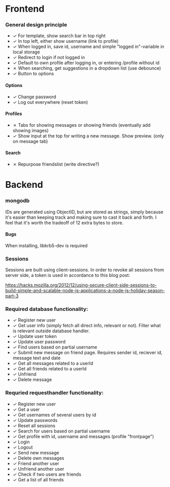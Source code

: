 # Frontend

### General design principle
- ✓ For template, show search bar in top right
- ✓ In top left, either show username (link to profile)
- ✓ When logged in, save id, username and simple "logged in"-variable in local storage
- ✓ Redirect to login if not logged in
- ✓ Default to own profile after logging in, or entering /profile without id
- ✗ When searching, get suggestions in a dropdown list (use debounce)
- ✓ Button to options

#### Options
- ✓ Change password
- ✓ Log out everywhere (reset token)

#### Profiles
- ✗ Tabs for showing messages or showing friends (eventually add showing images)
- ✓ Show input at the top for writing a new message. Show preview. (only on message tab)

#### Search
- ✗ Repurpose friendslist (write directive?)

# Backend
### mongodb
IDs are generated using ObjectID, but are stored as strings, simply because it's easier than keeping track and making sure to cast it back and forth. I feel that it's worth the tradeoff of 12 extra bytes to store.

#### Bugs
When installing, libkrb5-dev is required

### Sessions
Sessions are built using client-sessions. In order to revoke all sessions from server side, a token is used in accordance to this blog post:

https://hacks.mozilla.org/2012/12/using-secure-client-side-sessions-to-build-simple-and-scalable-node-js-applications-a-node-js-holiday-season-part-3

### Required database functionality:
- ✓ Register new user
- ✓ Get user info (simply fetch all direct info, relevant or not). Filter what is relevant outside database handler.
- ✓ Update user token
- ✓ Update user password
- ✓ Find users based on partial username
- ✓ Submit new message on friend page. Requires sender id, reciever id, message text and date
- ✓ Get all messages related to a userId
- ✓ Get all friends related to a userId
- ✓ Unfriend
- ✓ Delete message

### Requried requesthandler functionality:
- ✓ Register new user
- ✓ Get a user
- ✓ Get usernames of several users by id
- ✓ Update passwords
- ✓ Reset all sessions
- ✓ Search for users based on partial username
- ✓ Get profile with id, username and messages (profile "frontpage")
- ✓ Login
- ✓ Logout
- ✓ Send new message
- ✓ Delete own messages
- ✓ Friend another user
- ✓ Unfriend another user
- ✓ Check if two users are friends
- ✓ Get a list of all friends
